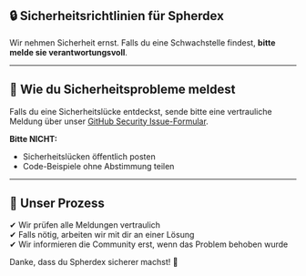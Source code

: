 ## 🔒 Sicherheitsrichtlinien für Spherdex

Wir nehmen Sicherheit ernst. Falls du eine Schwachstelle findest, **bitte melde sie verantwortungsvoll**.

---

## 📢 Wie du Sicherheitsprobleme meldest
Falls du eine Sicherheitslücke entdeckst, sende bitte eine vertrauliche Meldung über unser [GitHub Security Issue-Formular](../../issues/new?template=security.md).

**Bitte NICHT:**
- Sicherheitslücken öffentlich posten
- Code-Beispiele ohne Abstimmung teilen

---

## 🔹 Unser Prozess
✔ Wir prüfen alle Meldungen vertraulich  
✔ Falls nötig, arbeiten wir mit dir an einer Lösung  
✔ Wir informieren die Community erst, wenn das Problem behoben wurde  

Danke, dass du Spherdex sicherer machst! 🚀

